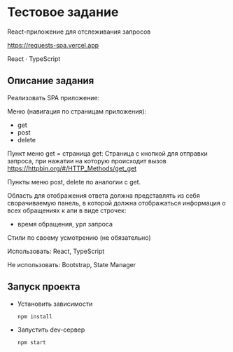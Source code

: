 # Тестовое задание
React-приложение для отслеживания запросов

https://requests-spa.vercel.app

React · TypeScript

## Описание задания

Реализовать SPA приложение:

Меню (навигация по страницам приложения):
- get
- post
- delete

Пункт меню get = страница get:
Страница с кнопкой для отправки запроса, при нажатии на которую происходит вызов https://httpbin.org/#/HTTP_Methods/get_get

Пункты меню post, delete по аналогии с get.

Область для отображения ответа должна представлять из себя сворачиваемую панель, в которой должна отображаться информация о всех обращениях к апи в виде строчек:
- время обращения, урл запроса

Стили по своему усмотрению (не обязательно)

Использовать: React, TypeScript

Не использовать: Bootstrap, State Manager

## Запуск проекта

- Установить зависимости
  ```shell
  npm install
  ```
- Запустить dev-сервер
  ```shell
  npm start
  ```